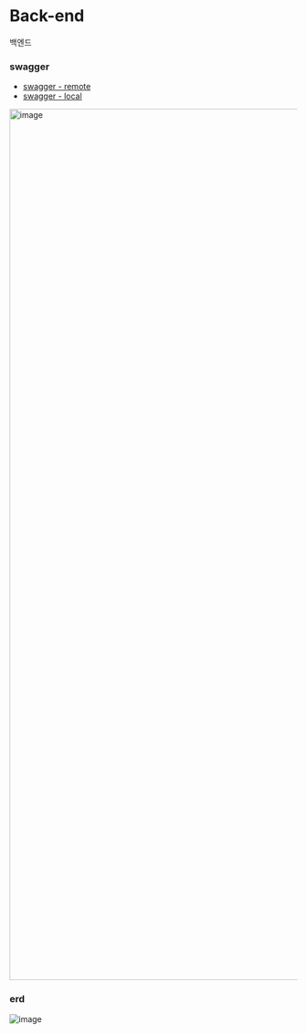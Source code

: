 # Back-end

백엔드

### swagger

- [swagger - remote](http://43.200.11.44:8080/swagger-ui/index.html)
- [swagger - local](http://localhost:8080/swagger-ui/index.html)

<img width="1526" alt="image" src="https://user-images.githubusercontent.com/55722186/175789187-d32652cc-b769-406e-b086-2abe9d71d72e.png">


### erd

![image](https://user-images.githubusercontent.com/55722186/175788765-a9c72351-7991-4c10-94af-d2bfa804c88d.png)
